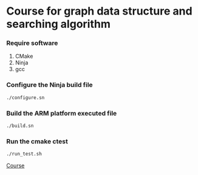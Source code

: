 # Course for graph data structure and searching algorithm


### Require software
1. CMake
2. Ninja
3. gcc

### Configure the Ninja build file
```bash
./configure.sn
```

### Build the ARM platform executed file
```bash
./build.sn
```

### Run the cmake ctest
```bash
./run_test.sh
```


[Course](https://hiskio.com/courses/458/lectures/140258)
